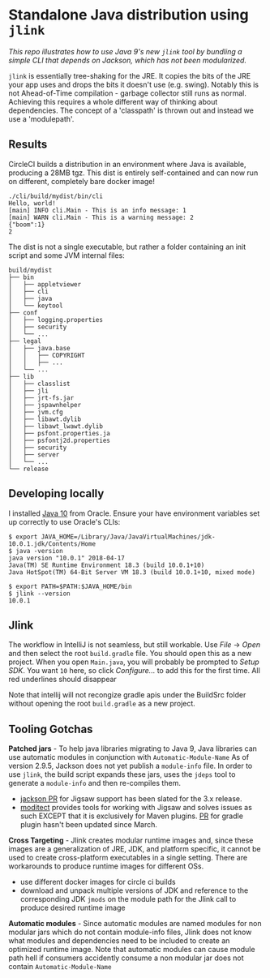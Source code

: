 # Standalone Java distribution using `jlink`

_This repo illustrates how to use Java 9's new `jlink` tool by bundling a simple CLI that depends on Jackson, which has not been modularized._

`jlink` is essentially tree-shaking for the JRE.  It copies the bits of the JRE your app uses and drops the bits it doesn't use (e.g. swing).  Notably this is not Ahead-of-Time compilation - garbage collector still runs as normal.  Achieving this requires a whole different way of thinking about dependencies.  The concept of a 'classpath' is thrown out and instead we use a 'modulepath'.

## Results

CircleCI builds a distribution in an environment where Java is available, producing a 28MB tgz.  This dist is entirely self-contained and can now run on different, completely bare docker image!

```
./cli/build/mydist/bin/cli
Hello, world!
[main] INFO cli.Main - This is an info message: 1
[main] WARN cli.Main - This is a warning message: 2
{"boom":1}
2
```

The dist is not a single executable, but rather a folder containing an init script and some JVM internal files:

```
build/mydist
├── bin
│   ├── appletviewer
│   ├── cli
│   ├── java
│   └── keytool
├── conf
│   ├── logging.properties
│   ├── security
│   └── ...
├── legal
│   ├── java.base
│   │   ├── COPYRIGHT
│   │   ├── ...
│   └── ...
├── lib
│   ├── classlist
│   ├── jli
│   ├── jrt-fs.jar
│   ├── jspawnhelper
│   ├── jvm.cfg
│   ├── libawt.dylib
│   ├── libawt_lwawt.dylib
│   ├── psfont.properties.ja
│   ├── psfontj2d.properties
│   ├── security
│   ├── server
│   └── ...
└── release
```

## Developing locally

I installed [Java 10](http://www.oracle.com/technetwork/java/javase/downloads/jdk10-downloads-4416644.html) from Oracle. Ensure your have environment variables set up correctly to use Oracle's CLIs:

```
$ export JAVA_HOME=/Library/Java/JavaVirtualMachines/jdk-10.0.1.jdk/Contents/Home
$ java -version
java version "10.0.1" 2018-04-17
Java(TM) SE Runtime Environment 18.3 (build 10.0.1+10)
Java HotSpot(TM) 64-Bit Server VM 18.3 (build 10.0.1+10, mixed mode)

$ export PATH=$PATH:$JAVA_HOME/bin
$ jlink --version
10.0.1
```

## Jlink 
The workflow in IntelliJ is not seamless, but still workable.  Use _File_ -> _Open_ and then select the root `build.gradle` file. You should open this as a new project.  When you open `Main.java`, you will probably be prompted to _Setup SDK_. You want `10` here, so click _Configure..._ to add this for the first time.  All red underlines should disappear

Note that intellij will not recongize gradle apis under the BuildSrc folder without opening the root `build.gradle` as a new project. 

## Tooling Gotchas

**Patched jars** - To help java libraries migrating to Java 9, Java libraries can use automatic modules in conjunction with `Automatic-Module-Name`  As of version 2.9.5, Jackson does not yet publish a `module-info` file.  In order to use `jlink`, the build script expands these jars, uses the `jdeps` tool to generate a `module-info` and then re-compiles them.

  - [jackson PR](https://github.com/FasterXML/jackson-core/pull/358) for Jigsaw support has been slated for the 3.x release.
  - [moditect](https://github.com/moditect/moditect) provides tools for working with Jigsaw and solves issues as such EXCEPT that it is exclusively for Maven plugins. [PR](https://github.com/moditect/moditect/pull/44) for gradle plugin hasn't been updated since March.

**Cross Targeting** - Jlink creates modular runtime images and, since these images are a generalization of JRE, JDK, and platform specific, it cannot be used to create cross-platform executables in a single setting. There are workarounds to produce runtime images for different OSs.
  - use different docker images for circle ci builds
  - download and unpack multiple versions of JDK and reference to the corresponding JDK `jmods` on the module path for the Jlink call to produce desired runtime image

**Automatic modules** - Since automatic modules are named modules for non modular jars which do not contain module-info files, Jlink does not know what modules and dependencies need to be included to create an optimized runtime image. Note that automatic modules can cause module path hell if consumers accidently consume a non modular jar does not contain `Automatic-Module-Name`
